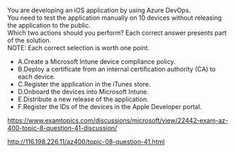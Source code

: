 You are developing an iOS application by using Azure DevOps.<br/>You need to test the application manually on 10 devices without releasing the application to the public.<br/>Which two actions should you perform? Each correct answer presents part of the solution.<br/>NOTE: Each correct selection is worth one point.<br/><ul><li class="multi-choice-item"><span class="multi-choice-letter" data-choice-letter="A">A.</span>Create a Microsoft Intune device compliance policy.</li><li class="multi-choice-item correct-hidden"><span class="multi-choice-letter" data-choice-letter="B">B.</span>Deploy a certificate from an internal certification authority (CA) to each device.</li><li class="multi-choice-item"><span class="multi-choice-letter" data-choice-letter="C">C.</span>Register the application in the iTunes store.</li><li class="multi-choice-item"><span class="multi-choice-letter" data-choice-letter="D">D.</span>Onboard the devices into Microsoft Intune.</li><li class="multi-choice-item"><span class="multi-choice-letter" data-choice-letter="E">E.</span>Distribute a new release of the application.</li><li class="multi-choice-item correct-hidden"><span class="multi-choice-letter" data-choice-letter="F">F.</span>Register the IDs of the devices in the Apple Developer portal.</li></ul><p><a href="https://www.examtopics.com/discussions/microsoft/view/22442-exam-az-400-topic-8-question-41-discussion/">https://www.examtopics.com/discussions/microsoft/view/22442-exam-az-400-topic-8-question-41-discussion/</a></p><p><a href="http://116.198.226.11/az400/topic-08-question-41.html">http://116.198.226.11/az400/topic-08-question-41.html</a></p><script src="https://giscus.app/client.js"                    data-repo="azsamples/az204"                    data-repo-id="R_kgDOMRXzDQ"                    data-category="General"                    data-category-id="DIC_kwDOMRXzDc4Cgi27"                    data-mapping="pathname"                    data-strict="1"                    data-reactions-enabled="0"                    data-emit-metadata="0"                    data-input-position="bottom"                    data-theme="preferred_color_scheme"                    data-lang="en"                    crossorigin="anonymous"                    async>                    </script>
